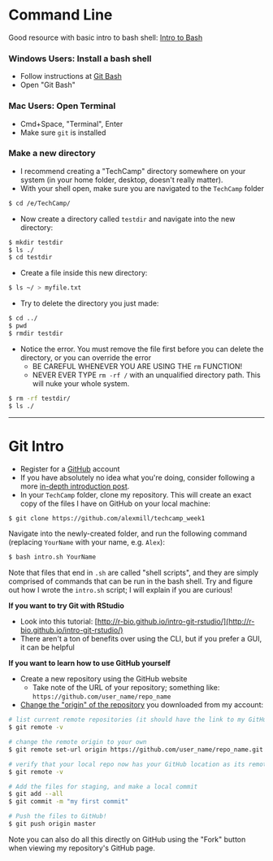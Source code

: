 # Command Line

Good resource with basic intro to bash shell: [Intro to Bash](https://programminghistorian.org/lessons/intro-to-bash)

### Windows Users: Install a bash shell
- Follow instructions at [Git Bash](https://git-for-windows.github.io/)
- Open "Git Bash"

### Mac Users: Open Terminal
- Cmd+Space, "Terminal", Enter
- Make sure `git` is installed

### Make a new directory

- I recommend creating a "TechCamp" directory somewhere on your system (in your home folder, desktop, doesn't really matter).
- With your shell open, make sure you are navigated to the `TechCamp` folder

```bash
$ cd /e/TechCamp/
```

- Now create a directory called `testdir` and navigate into the new directory:

```bash
$ mkdir testdir
$ ls ./
$ cd testdir
```

- Create a file inside this new directory:

```bash
$ ls ~/ > myfile.txt
```

- Try to delete the directory you just made:

```bash
$ cd ../
$ pwd
$ rmdir testdir
```

- Notice the error. You must remove the file first before you can delete the directory, or you can override the error
    - BE CAREFUL WHENEVER YOU ARE USING THE `rm` FUNCTION!
    - NEVER EVER TYPE `rm -rf /` with an unqualified directory path. This will nuke your whole system.
    
```bash
$ rm -rf testdir/
$ ls ./
```

---

# Git Intro

- Register for a [GitHub](https://github.com/) account
- If you have absolutely no idea what you're doing, consider following a more [in-depth introduction post](http://product.hubspot.com/blog/git-and-github-tutorial-for-beginners).
- In your `TechCamp` folder, clone my repository. This will create an exact copy of the files I have on GitHub on your local machine:


```bash
$ git clone https://github.com/alexmill/techcamp_week1
```

Navigate into the newly-created folder, and run the following command (replacing `YourName` with your name, e.g. `Alex`):

```bash
$ bash intro.sh YourName
```
Note that files that end in `.sh` are called "shell scripts", and they are simply comprised of commands that can be run in the bash shell. Try and figure out how I wrote the `intro.sh` script; I will explain if you are curious!

**If you want to try Git with RStudio**
- Look into this tutorial: [http://r-bio.github.io/intro-git-rstudio/](http://r-bio.github.io/intro-git-rstudio/)
- There aren't a ton of benefits over using the CLI, but if you prefer a GUI, it can be helpful


**If you want to learn how to use GitHub yourself**
- Create a new repository using the GitHub website
    - Take note of the URL of your repository; something like: `https://github.com/user_name/repo_name`
- [Change the "origin" of the repository](https://help.github.com/articles/changing-a-remote-s-url/) you downloaded from my account:

```bash
# list current remote repositories (it should have the link to my GitHub repo)
$ git remote -v

# change the remote origin to your own 
$ git remote set-url origin https://github.com/user_name/repo_name.git

# verify that your local repo now has your GitHub location as its remote destination
$ git remote -v

# Add the files for staging, and make a local commit
$ git add --all
$ git commit -m "my first commit"

# Push the files to GitHub!
$ git push origin master
```

Note you can also do all this directly on GitHub using the "Fork" button when viewing my repository's GitHub page.
